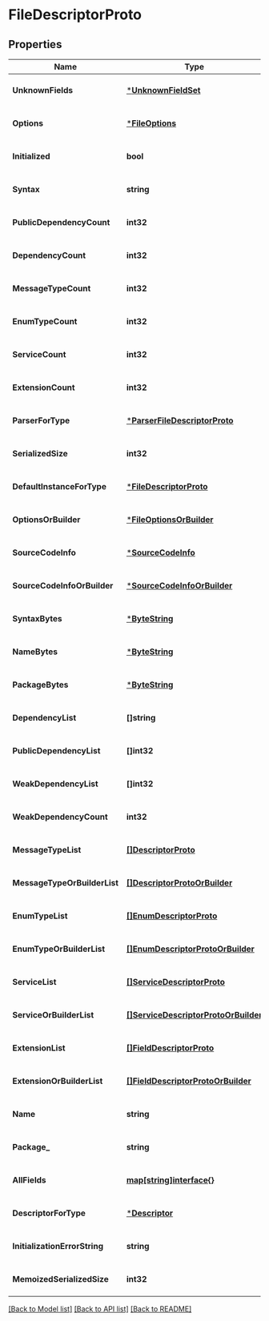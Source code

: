 # FileDescriptorProto

## Properties
Name | Type | Description | Notes
------------ | ------------- | ------------- | -------------
**UnknownFields** | [***UnknownFieldSet**](UnknownFieldSet.md) |  | [optional] [default to null]
**Options** | [***FileOptions**](FileOptions.md) |  | [optional] [default to null]
**Initialized** | **bool** |  | [optional] [default to null]
**Syntax** | **string** |  | [optional] [default to null]
**PublicDependencyCount** | **int32** |  | [optional] [default to null]
**DependencyCount** | **int32** |  | [optional] [default to null]
**MessageTypeCount** | **int32** |  | [optional] [default to null]
**EnumTypeCount** | **int32** |  | [optional] [default to null]
**ServiceCount** | **int32** |  | [optional] [default to null]
**ExtensionCount** | **int32** |  | [optional] [default to null]
**ParserForType** | [***ParserFileDescriptorProto**](ParserFileDescriptorProto.md) |  | [optional] [default to null]
**SerializedSize** | **int32** |  | [optional] [default to null]
**DefaultInstanceForType** | [***FileDescriptorProto**](FileDescriptorProto.md) |  | [optional] [default to null]
**OptionsOrBuilder** | [***FileOptionsOrBuilder**](FileOptionsOrBuilder.md) |  | [optional] [default to null]
**SourceCodeInfo** | [***SourceCodeInfo**](SourceCodeInfo.md) |  | [optional] [default to null]
**SourceCodeInfoOrBuilder** | [***SourceCodeInfoOrBuilder**](SourceCodeInfoOrBuilder.md) |  | [optional] [default to null]
**SyntaxBytes** | [***ByteString**](ByteString.md) |  | [optional] [default to null]
**NameBytes** | [***ByteString**](ByteString.md) |  | [optional] [default to null]
**PackageBytes** | [***ByteString**](ByteString.md) |  | [optional] [default to null]
**DependencyList** | **[]string** |  | [optional] [default to null]
**PublicDependencyList** | **[]int32** |  | [optional] [default to null]
**WeakDependencyList** | **[]int32** |  | [optional] [default to null]
**WeakDependencyCount** | **int32** |  | [optional] [default to null]
**MessageTypeList** | [**[]DescriptorProto**](DescriptorProto.md) |  | [optional] [default to null]
**MessageTypeOrBuilderList** | [**[]DescriptorProtoOrBuilder**](DescriptorProtoOrBuilder.md) |  | [optional] [default to null]
**EnumTypeList** | [**[]EnumDescriptorProto**](EnumDescriptorProto.md) |  | [optional] [default to null]
**EnumTypeOrBuilderList** | [**[]EnumDescriptorProtoOrBuilder**](EnumDescriptorProtoOrBuilder.md) |  | [optional] [default to null]
**ServiceList** | [**[]ServiceDescriptorProto**](ServiceDescriptorProto.md) |  | [optional] [default to null]
**ServiceOrBuilderList** | [**[]ServiceDescriptorProtoOrBuilder**](ServiceDescriptorProtoOrBuilder.md) |  | [optional] [default to null]
**ExtensionList** | [**[]FieldDescriptorProto**](FieldDescriptorProto.md) |  | [optional] [default to null]
**ExtensionOrBuilderList** | [**[]FieldDescriptorProtoOrBuilder**](FieldDescriptorProtoOrBuilder.md) |  | [optional] [default to null]
**Name** | **string** |  | [optional] [default to null]
**Package_** | **string** |  | [optional] [default to null]
**AllFields** | [**map[string]interface{}**](interface{}.md) |  | [optional] [default to null]
**DescriptorForType** | [***Descriptor**](Descriptor.md) |  | [optional] [default to null]
**InitializationErrorString** | **string** |  | [optional] [default to null]
**MemoizedSerializedSize** | **int32** |  | [optional] [default to null]

[[Back to Model list]](../README.md#documentation-for-models) [[Back to API list]](../README.md#documentation-for-api-endpoints) [[Back to README]](../README.md)

